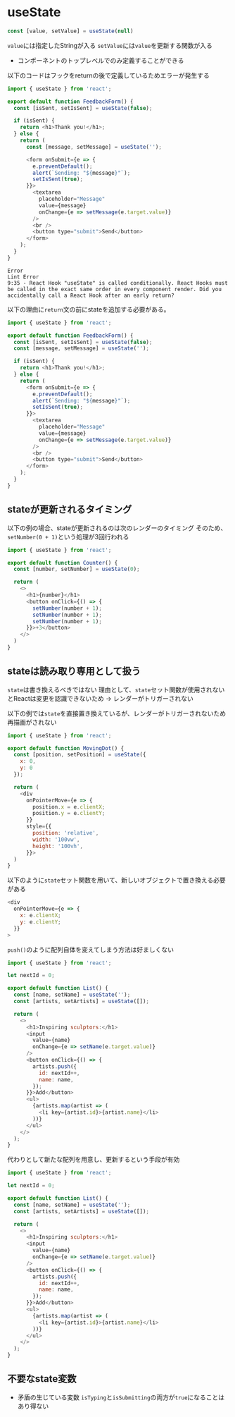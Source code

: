 # useState

```js
const [value, setValue] = useState(null)
```

`value`には指定したStringが入る
`setValue`には`value`を更新する関数が入る

- コンポーネントのトップレベルでのみ定義することができる

以下のコードはフックをreturnの後で定義しているためエラーが発生する

```js
import { useState } from 'react';

export default function FeedbackForm() {
  const [isSent, setIsSent] = useState(false);

  if (isSent) {
    return <h1>Thank you!</h1>;
  } else {
    return (
      const [message, setMessage] = useState('');

      <form onSubmit={e => {
        e.preventDefault();
        alert(`Sending: "${message}"`);
        setIsSent(true);
      }}>
        <textarea
          placeholder="Message"
          value={message}
          onChange={e => setMessage(e.target.value)}
        />
        <br />
        <button type="submit">Send</button>
      </form>
    );
  }
}
```

```
Error
Lint Error
9:35 - React Hook "useState" is called conditionally. React Hooks must be called in the exact same order in every component render. Did you accidentally call a React Hook after an early return?
```

以下の理由に`return`文の前にstateを追加する必要がある。

```js
import { useState } from 'react';

export default function FeedbackForm() {
  const [isSent, setIsSent] = useState(false);
  const [message, setMessage] = useState('');

  if (isSent) {
    return <h1>Thank you!</h1>;
  } else {
    return (
      <form onSubmit={e => {
        e.preventDefault();
        alert(`Sending: "${message}"`);
        setIsSent(true);
      }}>
        <textarea
          placeholder="Message"
          value={message}
          onChange={e => setMessage(e.target.value)}
        />
        <br />
        <button type="submit">Send</button>
      </form>
    );
  }
}
```

## stateが更新されるタイミング

以下の例の場合、stateが更新されるのは次のレンダーのタイミング
そのため、`setNumber(0 + 1)`という処理が3回行われる

```js
import { useState } from 'react';

export default function Counter() {
  const [number, setNumber] = useState(0);

  return (
    <>
      <h1>{number}</h1>
      <button onClick={() => {
        setNumber(number + 1);
        setNumber(number + 1);
        setNumber(number + 1);
      }}>+3</button>
    </>
  )
}
```

## stateは読み取り専用として扱う
`state`は書き換えるべきではない
理由として、`state`セット関数が使用されないとReactは変更を認識できないため
-> レンダーがトリガーされない

以下の例では`state`を直接置き換えているが、レンダーがトリガーされないため再描画がされない

```js
import { useState } from 'react';

export default function MovingDot() {
  const [position, setPosition] = useState({
    x: 0,
    y: 0
  });

  return (
    <div
      onPointerMove={e => {
        position.x = e.clientX;
        position.y = e.clientY;
      }}
      style={{
        position: 'relative',
        width: '100vw',
        height: '100vh',
      }}>
  )
}
```

以下のように`state`セット関数を用いて、新しいオブジェクトで置き換える必要がある

```js
<div
  onPointerMove={e => {
    x: e.clientX;
    y: e.clientY;
  }}
>
```

`push()`のように配列自体を変えてしまう方法は好ましくない

```js
import { useState } from 'react';

let nextId = 0;

export default function List() {
  const [name, setName] = useState('');
  const [artists, setArtists] = useState([]);

  return (
    <>
      <h1>Inspiring sculptors:</h1>
      <input
        value={name}
        onChange={e => setName(e.target.value)}
      />
      <button onClick={() => {
        artists.push({
          id: nextId++,
          name: name,
        });
      }}>Add</button>
      <ul>
        {artists.map(artist => (
          <li key={artist.id}>{artist.name}</li>
        ))}
      </ul>
    </>
  );
}
```

代わりとして新たな配列を用意し、更新するという手段が有効

```js
import { useState } from 'react';

let nextId = 0;

export default function List() {
  const [name, setName] = useState('');
  const [artists, setArtists] = useState([]);

  return (
    <>
      <h1>Inspiring sculptors:</h1>
      <input
        value={name}
        onChange={e => setName(e.target.value)}
      />
      <button onClick={() => {
        artists.push({
          id: nextId++,
          name: name,
        });
      }}>Add</button>
      <ul>
        {artists.map(artist => (
          <li key={artist.id}>{artist.name}</li>
        ))}
      </ul>
    </>
  );
}
```

## 不要なstate変数
- 矛盾の生じている変数
`isTyping`と`isSubmitting`の両方が`true`になることはあり得ない

